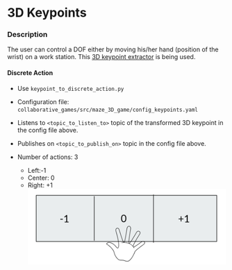# 3D Keypoints

### Description
The user can control a DOF either by moving his/her hand (position of the wrist) on a work station.
This [3D keypoint extractor](https://github.com/ThanasisTs/openpose_utils) is being used.

#### Discrete Action

* Use `keypoint_to_discrete_action.py`

* Configuration file: `collaborative_games/src/maze_3D_game/config_keypoints.yaml`

* Listens to `<topic_to_listen_to>` topic of the transformed 3D keypoint in the config file above.
* Publishes on `<topic_to_publish_on>` topic in the config file above.

* Number of actions: 3
    * Left:-1
    * Center: 0
    * Right: +1
    ![alt text](hand_action.png)